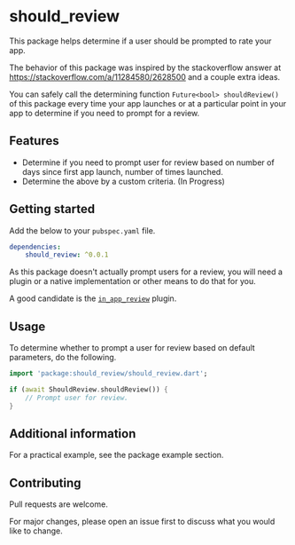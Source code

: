 <!--
This README describes the package. If you publish this package to pub.dev,
this README's contents appear on the landing page for your package.

For information about how to write a good package README, see the guide for
[writing package pages](https://dart.dev/guides/libraries/writing-package-pages).

For general information about developing packages, see the Dart guide for
[creating packages](https://dart.dev/guides/libraries/create-library-packages)
and the Flutter guide for
[developing packages and plugins](https://flutter.dev/developing-packages).
-->

# should_review

This package helps determine if a user should be prompted to rate your app.

The behavior of this package was inspired by the stackoverflow answer at https://stackoverflow.com/a/11284580/2628500 and a couple extra ideas.

You can safely call the determining function `Future<bool> shouldReview()` of this package every time your app launches or at a particular point in your app to determine if you need to prompt for a review.

## Features

* Determine if you need to prompt user for review based on number of days since first app launch, number of times launched.
* Determine the above by a custom criteria. (In Progress)

## Getting started

Add the below to your `pubspec.yaml` file.

```yaml
dependencies:
    should_review: ^0.0.1
```

As this package doesn't actually prompt users for a review, you will need a plugin or a native implementation or other means to do that for you.

A good candidate is the [`in_app_review`](https://pub.dev/packages/in_app_review) plugin.

## Usage

To determine whether to prompt a user for review based on default parameters, do the following.

```dart
import 'package:should_review/should_review.dart';

if (await ShouldReview.shouldReview()) {
    // Prompt user for review.
}
```


## Additional information

For a practical example, see the package example section.

## Contributing

Pull requests are welcome. 

For major changes, please open an issue first to discuss what you would like to change.
